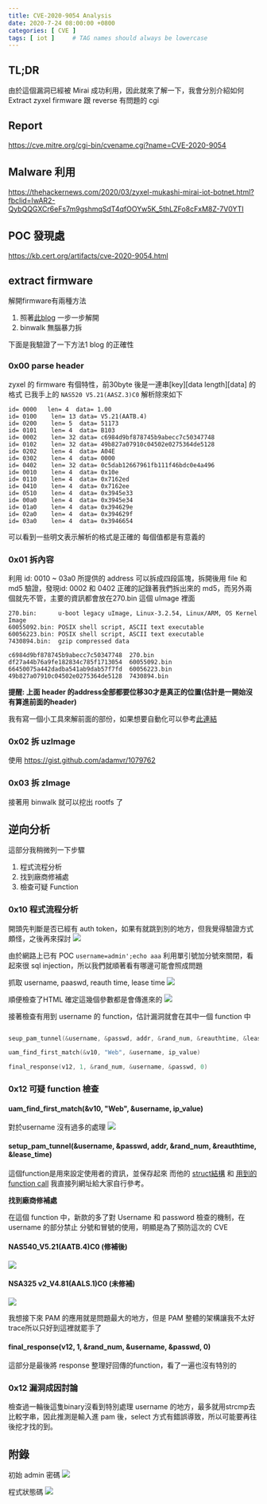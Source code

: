```yaml
---
title: CVE-2020-9054 Analysis
date: 2020-7-24 08:00:00 +0800
categories: [ CVE ]
tags: [ iot ]     # TAG names should always be lowercase
---
```


## TL;DR
由於這個漏洞已經被 Mirai 成功利用，因此就來了解一下，我會分別介紹如何 Extract zyxel firmware 跟 reverse 有問題的 cgi


## Report

https://cve.mitre.org/cgi-bin/cvename.cgi?name=CVE-2020-9054

## Malware 利用
https://thehackernews.com/2020/03/zyxel-mukashi-mirai-iot-botnet.html?fbclid=IwAR2-QybQQGXCr6eFs7m9gshmqSdT4qfOOYw5K_5thLZFo8cFxM8Z-7V0YTI


## POC 發現處
https://kb.cert.org/artifacts/cve-2020-9054.html



## extract firmware

解開firmware有兩種方法
1. 照著[此blog](https://www.pentestpartners.com/security-blog/using-hexdump-analysis-for-firmware-extraction-a-how-to/) 一步一步解開
2. binwalk 無腦暴力拆

下面是我驗證了一下方法1 blog 的正確性
### 0x00 parse header
 zyxel 的 firmware 有個特性，前30byte 後是一連串[key][data length][data] 的格式
 已我手上的	`NAS520 V5.21(AASZ.3)C0` 解析除來如下
 ```
 id= 0000	len= 4	data= 1.00
id= 0100	len= 13	data= V5.21(AATB.4)
id= 0200	len= 5	data= 51173
id= 0101	len= 4	data= B103
id= 0002	len= 32	data= c6984d9bf878745b9abecc7c50347748
id= 0102	len= 32	data= 49b827a07910c04502e0275364de5128
id= 0202	len= 4	data= A04E
id= 0302	len= 4	data= 0000
id= 0402	len= 32	data= 0c5dab12667961fb111f46bdc0e4a496
id= 0010	len= 4	data= 0x10e
id= 0110	len= 4	data= 0x7162ed
id= 0410	len= 4	data= 0x7162ee
id= 0510	len= 4	data= 0x3945e33
id= 00a0	len= 4	data= 0x3945e34
id= 01a0	len= 4	data= 0x394629e
id= 02a0	len= 4	data= 0x394629f
id= 03a0	len= 4	data= 0x3946654
 ```
可以看到一些明文表示解析的格式是正確的
每個值都是有意義的

### 0x01 拆內容
利用 id: 0010 ~ 03a0 所提供的 address 可以拆成四段區塊，拆開後用 file 和 md5 驗證，發現id: 0002 和 0402 正確的記錄著我們拆出來的 md5，而另外兩個就先不管，主要的資訊都會放在270.bin 這個 uImage 裡面
```
270.bin:      u-boot legacy uImage, Linux-3.2.54, Linux/ARM, OS Kernel Image 
60055092.bin: POSIX shell script, ASCII text executable
60056223.bin: POSIX shell script, ASCII text executable
7430894.bin:  gzip compressed data

c6984d9bf878745b9abecc7c50347748  270.bin
df27a44b76a9fe182834c785f1713054  60055092.bin
66450075a442dadba541ab9dab57f7fd  60056223.bin
49b827a07910c04502e0275364de5128  7430894.bin
```

**提醒: 上面 header 的address全部都要位移30才是真正的位置(估計是一開始沒有算進前面的header)**

我有寫一個小工具來解前面的部份，如果想要自動化可以參考[此連結](https://github.com/Will03/zyxel_firmware_Extractor)

### 0x02 拆 uzImage
使用 https://gist.github.com/adamvr/1079762

### 0x03 拆 zImage
接著用 binwalk 就可以挖出 rootfs 了

## 逆向分析

這部分我稍微列一下步驟
1. 程式流程分析
2. 找到廠商修補處
3. 檢查可疑 Function

### 0x10 程式流程分析

開頭先判斷是否已經有 auth token，如果有就跳到別的地方，但我覺得驗證方式頗怪，之後再來探討
![](https://i.imgur.com/89I1Mqs.png)



由於網路上已有 POC `username=admin';echo aaa` 利用單引號加分號來關閉，看起來很 sql injection，所以我們就順著看有哪邊可能會照成問題

抓取 username, paaswd, reauth time, lease time 
![](https://i.imgur.com/CrTr9Lu.png)

順便檢查了HTML 確定這幾個參數都是會傳進來的
![](https://i.imgur.com/GMMFjYt.png)


接著檢查有用到 username 的 function，估計漏洞就會在其中一個 function 中

```c

seup_pam_tunnel(&username, &passwd, addr, &rand_num, &reauthtime, &lease_time)

uam_find_first_match(&v10, "Web", &username, ip_value)

final_response(v12, 1, &rand_num, &username, &passwd, 0)
```


### 0x12 可疑 function 檢查
#### uam_find_first_match(&v10, "Web", &username, ip_value)

對於username 沒有過多的處理
![](https://i.imgur.com/03KrCjr.png)

#### setup_pam_tunnel(&username, &passwd, addr, &rand_num, &reauthtime, &lease_time)
這個function是用來設定使用者的資訊，並保存起來 而他的 [struct結構](
https://fossies.org/dox/Linux-PAM-1.3.1/structpam__handle.html) 和 [用到的 function call](https://pubs.opengroup.org/onlinepubs/008329799/apdxa.htm)
我直接列網址給大家自行參考。

**找到廠商修補處**

在這個 function 中，新款的多了對 Username 和 password 檢查的機制，在username 的部分禁止 分號和冒號的使用，明顯是為了預防這次的 CVE

#### NAS540_V5.21(AATB.4)C0 (修補後)
![](https://i.imgur.com/GiGa8gJ.png)

#### NSA325 v2_V4.81(AALS.1)C0 (未修補)
![](https://i.imgur.com/jjoe06K.png)

我想接下來 PAM 的應用就是問題最大的地方，但是 PAM 整體的架構讓我不太好trace所以只好到這裡就罷手了
 
#### final_response(v12, 1, &rand_num, &username, &passwd, 0)
這部分是最後將 response 整理好回傳的function，看了一遍也沒有特別的

### 0x12 漏洞成因討論
檢查過一輪後這隻binary沒看到特別處理 username 的地方，最多就用strcmp去比較字串，因此推測是輸入進 pam 後，select 方式有錯誤導致，所以可能要再往後挖才找的到。


## 附錄

初始 admin 密碼
![](https://i.imgur.com/I0FiI1K.png)

程式狀態碼
![](https://i.imgur.com/6Okkaxa.png)






